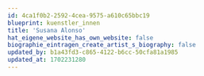 ```yaml
---
id: 4ca1f0b2-2592-4cea-9575-a610c65bbc19
blueprint: kuenstler_innen
title: 'Susana Alonso'
hat_eigene_website_has_own_website: false
biographie_eintragen_create_artist_s_biography: false
updated_by: b1a43fd3-c865-4122-b6cc-50cfa81a1985
updated_at: 1702231280
---
```

